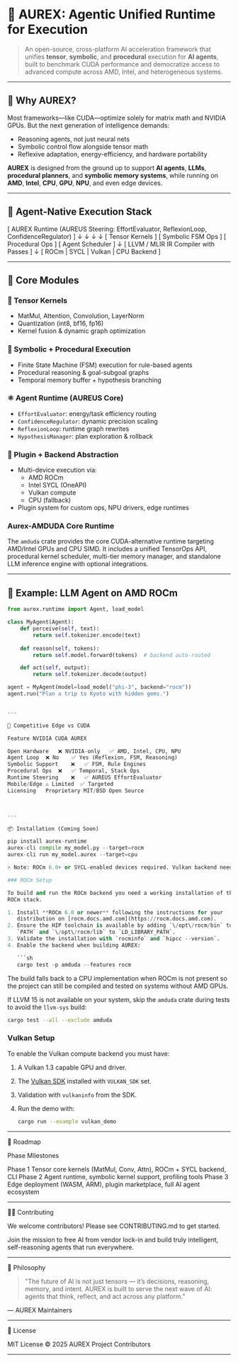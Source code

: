 # 🧠 AUREX: Agentic Unified Runtime for Execution

> An open-source, cross-platform AI acceleration framework that unifies **tensor**, **symbolic**, and **procedural** execution for **AI agents**, built to benchmark CUDA performance and democratize access to advanced compute across AMD, Intel, and heterogeneous systems.

---

## 🚀 Why AUREX?

Most frameworks—like CUDA—optimize solely for matrix math and NVIDIA GPUs. But the next generation of intelligence demands:

- Reasoning agents, not just neural nets
- Symbolic control flow alongside tensor math
- Reflexive adaptation, energy-efficiency, and hardware portability

**AUREX** is designed from the ground up to support **AI agents**, **LLMs**, **procedural planners**, and **symbolic memory systems**, while running on **AMD**, **Intel**, **CPU**, **GPU**, **NPU**, and even edge devices.

---

## 🧠 Agent-Native Execution Stack

[ AUREX Runtime (AUREUS Steering: EffortEvaluator, ReflexionLoop, ConfidenceRegulator) ]
              ↓             ↓             ↓               ↓
 [ Tensor Kernels ] [ Symbolic FSM Ops ] [ Procedural Ops ] [ Agent Scheduler ]
              ↓
   [ LLVM / MLIR IR Compiler with Passes ]
              ↓
   [ ROCm | SYCL | Vulkan | CPU Backend ]

---

## 🧩 Core Modules

### 🔢 Tensor Kernels
- MatMul, Attention, Convolution, LayerNorm
- Quantization (int8, bf16, fp16)
- Kernel fusion & dynamic graph optimization

### 🧠 Symbolic + Procedural Execution
- Finite State Machine (FSM) execution for rule-based agents
- Procedural reasoning & goal-subgoal graphs
- Temporal memory buffer + hypothesis branching

### ⚛️ Agent Runtime (AUREUS Core)
- `EffortEvaluator`: energy/task efficiency routing
- `ConfidenceRegulator`: dynamic precision scaling
- `ReflexionLoop`: runtime graph rewrites
- `HypothesisManager`: plan exploration & rollback

### 🔌 Plugin + Backend Abstraction
- Multi-device execution via:
  - AMD ROCm
  - Intel SYCL (OneAPI)
  - Vulkan compute
  - CPU (fallback)
- Plugin system for custom ops, NPU drivers, edge runtimes

### Aurex-AMDUDA Core Runtime

The `amduda` crate provides the core CUDA-alternative runtime targeting AMD/Intel GPUs and CPU SIMD. It includes a unified TensorOps API, procedural kernel scheduler, multi-tier memory manager, and standalone LLM inference engine with optional integrations.

---

## 🧪 Example: LLM Agent on AMD ROCm

```python
from aurex.runtime import Agent, load_model

class MyAgent(Agent):
    def perceive(self, text):
        return self.tokenizer.encode(text)
    
    def reason(self, tokens):
        return self.model.forward(tokens)  # backend auto-routed

    def act(self, output):
        return self.tokenizer.decode(output)

agent = MyAgent(model=load_model("phi-3", backend="rocm"))
agent.run("Plan a trip to Kyoto with hidden gems.")


---

🎯 Competitive Edge vs CUDA

Feature	NVIDIA CUDA	AUREX

Open Hardware	❌ NVIDIA-only	✅ AMD, Intel, CPU, NPU
Agent Loop	❌ No	✅ Yes (Reflexion, FSM, Reasoning)
Symbolic Support	❌	✅ FSM, Rule Engines
Procedural Ops	❌	✅ Temporal, Stack Ops
Runtime Steering	❌	✅ AUREUS EffortEvaluator
Mobile/Edge	⚠️ Limited	✅ Targeted
Licensing	Proprietary	MIT/BSD Open Source



---

📦 Installation (Coming Soon)

pip install aurex-runtime
aurex-cli compile my_model.py --target=rocm
aurex-cli run my_model.aurex --target=cpu

> Note: ROCm 6.0+ or SYCL-enabled devices required. Vulkan backend needs the Vulkan SDK 1.3+ and a driver with compute support. CPU fallback is always available.

### ROCm Setup

To build and run the ROCm backend you need a working installation of the AMD
ROCm stack.

1. Install **ROCm 6.0 or newer** following the instructions for your
   distribution on [rocm.docs.amd.com](https://rocm.docs.amd.com).
2. Ensure the HIP toolchain is available by adding `\/opt\/rocm/bin` to your
   `PATH` and `\/opt\/rocm/lib` to `LD_LIBRARY_PATH`.
3. Validate the installation with `rocminfo` and `hipcc --version`.
4. Enable the backend when building AUREX:

   ```sh
   cargo test -p amduda --features rocm
   ```

The build falls back to a CPU implementation when ROCm is not present so the
project can still be compiled and tested on systems without AMD GPUs.

If LLVM 15 is not available on your system, skip the `amduda` crate during
tests to avoid the `llvm-sys` build:

```sh
cargo test --all --exclude amduda
```

### Vulkan Setup

To enable the Vulkan compute backend you must have:

1. A Vulkan 1.3 capable GPU and driver.
2. The [Vulkan SDK](https://vulkan.lunarg.com/) installed with `VULKAN_SDK` set.
3. Validation with `vulkaninfo` from the SDK.
4. Run the demo with:

   ```sh
   cargo run --example vulkan_demo
   ```





---

🔬 Roadmap

Phase	Milestones

Phase 1	Tensor core kernels (MatMul, Conv, Attn), ROCm + SYCL backend, CLI
Phase 2	Agent runtime, symbolic kernel support, profiling tools
Phase 3	Edge deployment (WASM, ARM), plugin marketplace, full AI agent ecosystem



---

🧑‍💻 Contributing

We welcome contributors! Please see CONTRIBUTING.md to get started.

Join the mission to free AI from vendor lock-in and build truly intelligent, self-reasoning agents that run everywhere.


---

🧭 Philosophy

> "The future of AI is not just tensors — it’s decisions, reasoning, memory, and intent.
AUREX is built to serve the next wave of AI: agents that think, reflect, and act across any platform."



— AUREX Maintainers


---

📄 License

MIT License © 2025 AUREX Project Contributors

---
